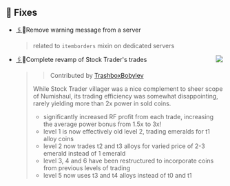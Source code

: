 ## 🐛 Fixes

  * [🖇](https://github.com/Krutoy242/Enigmatica2Expert-Extended/commit/14122f4)🐛Remove warning message from a server
    > related to `itemborders` mixin on dedicated servers
  * <img src="https://i.imgur.com/14QsJsO.png" align=right> [🖇](https://github.com/Krutoy242/Enigmatica2Expert-Extended/commit/e734113)👛Complete revamp of Stock Trader's trades 
    > > Contributed by [TrashboxBobylev](https://github.com/trashboxbobylev)
    >
    > While Stock Trader villager was a nice complement to sheer scope of Numishaul, its trading efficiency was somewhat disappointing, rarely yielding more than 2x power in sold coins.
    > 
    > - significantly increased RF profit from each trade, increasing the average power bonus from 1.5x to 3x!  
    > - level 1 is now effectively old level 2, trading emeralds for t1 alloy coins  
    > - level 2 now trades t2 and t3 alloys for varied price of 2-3 emerald instead of 1 emerald  
    > - level 3, 4 and 6 have been restructured to incorporate coins from previous levels of trading  
    > - level 5 now uses t3 and t4 alloys instead of t0 and t1


